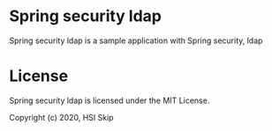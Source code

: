 # Spring security ldap
Spring security ldap is a sample application with Spring security, ldap

# License
Spring security ldap is licensed under the MIT License.

Copyright (c) 2020, HSI Skip
